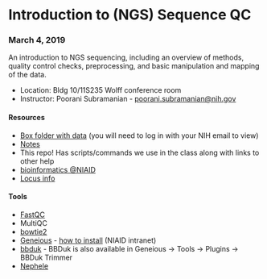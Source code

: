 # Introduction to (NGS) Sequence QC

### March 4, 2019

An introduction to NGS sequencing, including an overview of methods, quality
control checks, preprocessing, and basic manipulation and mapping of the
data.

- Location: Bldg 10/11S235  Wolff conference room
- Instructor: Poorani Subramanian - poorani.subramanian@nih.gov

#### Resources
- [Box folder with data](https://nih.box.com/v/sequenceQC4Mar2019) (you will need to log in with your NIH email to view)
- [Notes](notes/sequence_qc_class.md)
- This repo!  Has scripts/commands we use in the class along with links to other help
- [bioinformatics @NIAID](https://bioinformatics.niaid.nih.gov/) 
- [Locus info](notes/locus.md)

#### Tools
- [FastQC](https://www.bioinformatics.babraham.ac.uk/projects/fastqc/)
- MultiQC
- [bowtie2](http://bowtie-bio.sourceforge.net/bowtie2/index.shtml)
- [Geneious](https://support.geneious.com/hc/en-us) - [how to install](http://inside.niaid.nih.gov/topic/IT/support/software/Pages/geneious.aspx) (NIAID intranet)
- [bbduk](https://jgi.doe.gov/data-and-tools/bbtools/bb-tools-user-guide/bbduk-guide/) - BBDuk is also available in Geneious -> Tools -> Plugins -> BBDuk Trimmer
- [Nephele](https://nephele.niaid.nih.gov/)

  

